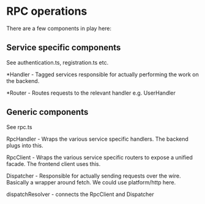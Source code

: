 # RPC operations

There are a few components in play here:

## Service specific components

See authentication.ts, registration.ts etc.

*Handler - Tagged services responsible for actually performing the work on the backend.

*Router - Routes requests to the relevant handler e.g. UserHandler

## Generic components

See rpc.ts

RpcHandler - Wraps the various service specific handlers. The backend plugs into this.

RpcClient - Wraps the various service specific routers to expose a unified facade. The frontend client uses this.

Dispatcher - Responsible for actually sending requests over the wire. Basically a wrapper around fetch. We could use platform/http here.

dispatchResolver - connects the RpcClient and Dispatcher
